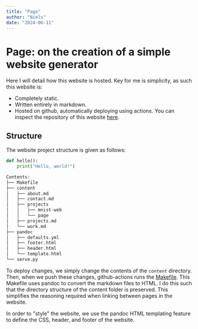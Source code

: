 ```yaml
---
title: "Page"
author: "Niels"
date: "2024-06-11"
---
```


# Page: on the creation of a simple website generator

Here I will detail how this website is hosted.
Key for me is simplicity, as such this website is:
* Completely static.
* Written entirely in markdown.
* Hosted on github, automatically deploying using actions.
You can inspect the repository of this website [here](https://github.com/nielsdekoeijer/page).

## Structure
The website project structure is given as follows:
```python
def hello():
    print("Hello, world!")
```
```bash
Contents:
├── Makefile
├── content
│   ├── about.md
│   ├── contact.md
│   ├── projects
│   │   ├── mnist-web
│   │   └── page
│   ├── projects.md
│   └── work.md
├── pandoc
│   ├── defaults.yml
│   ├── footer.html
│   ├── header.html
│   └── template.html
└── serve.py
```
To deploy changes, we simply change the contents of the `content` directory.
Then, when we push these changes, 
github-actions runs the [Makefile](https://github.com/nielsdekoeijer/page/blob/main/Makefile).
This Makefile uses pandoc to convert the markdown files to HTML. 
I do this such that the directory structure of the content folder is preserved. 
This simplifies the reasoning required when linking between pages in the website.

In order to "style" the website, 
we use the pandoc HTML templating feature to define the CSS, header, and footer of the website.

